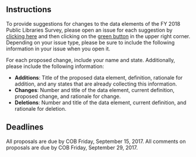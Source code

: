 ## Instructions
To provide suggestions for changes to the data elements of the FY 2018 Public Libraries Survey, please open an issue for each suggestion by [clicking here](https://github.com/IMLS/public-libraries-survey/issues) and then clicking on the [green button](https://github.com/IMLS/public-libraries-survey/issues/new) in the upper right corner. Depending on your issue type, please be sure to include the following information in your issue when you open it.

For each proposed change, include your name and state. Additionally, please include the following information:
* **Additions**: Title of the proposed data element, definition, rationale for addition, and any states that are already collecting this information.   
* **Changes**: Number and title of the data element, current definition, proposed change, and rationale for change.
* **Deletions**: Number and title of the data element, current definition, and rationale for deletion.

## Deadlines
All proposals are due by COB Friday, September 15, 2017. All comments on proposals are due by COB Friday, September 29, 2017.
